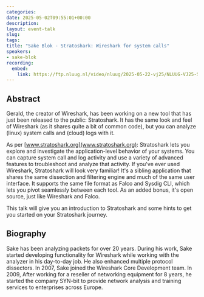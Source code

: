 ```yaml
---
categories:
date: 2025-05-02T09:55:01+00:00
description:
layout: event-talk
slug:
tags:
title: "Sake Blok - Stratoshark: Wireshark for system calls"
speakers:
- sake-blok
recording:
  embed:
    link: https://ftp.nluug.nl/video/nluug/2025-05-22-vj25/NLUUG-VJ25-SakeBlok-StratosharkWiresharkForSyscalls.mp4
---
```


## Abstract

Gerald, the creator of Wireshark, has been working on a new tool that has just been released to the public: Stratoshark. It has the same look and feel of Wireshark (as it shares quite a bit of common code), but you can analyze (linux) system calls and (cloud) logs with it.

As per [www.stratoshark.org](www.stratoshark.org):
Stratoshark lets you explore and investigate the application-level behavior of your systems. You can capture system call and log activity and use a variety of advanced features to troubleshoot and analyze that activity. If you've ever used Wireshark, Stratoshark will look very familiar! It's a sibling application that shares the same dissection and filtering engine and much of the same user interface. It supports the same file format as Falco and Sysdig CLI, which lets you pivot seamlessly between each tool. As an added bonus, it's open source, just like Wireshark and Falco.

This talk will give you an introduction to Stratoshark and some hints to get you started on your Stratoshark journey.

## Biography

Sake has been analyzing packets for over 20 years. During his work, Sake started developing functionality for Wireshark while working with the analyzer in his day-to-day job. He also enhanced multiple protocol dissectors. In 2007, Sake joined the Wireshark Core Development team. In 2009, After working for a reseller of networking equipment for 8 years, he started the company SYN-bit to provide network analysis and training services to enterprises across Europe.

